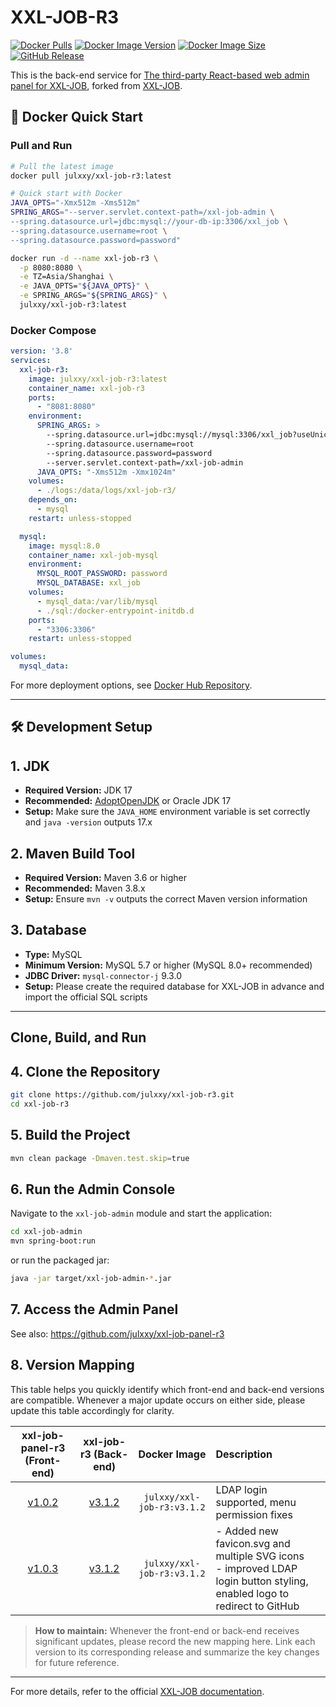 # XXL-JOB-R3

[![Docker Pulls](https://img.shields.io/docker/pulls/julxxy/xxl-job-r3?style=flat-square&logo=docker)](https://hub.docker.com/r/julxxy/xxl-job-r3)
[![Docker Image Version](https://img.shields.io/docker/v/julxxy/xxl-job-r3?style=flat-square&logo=docker&sort=semver)](https://hub.docker.com/r/julxxy/xxl-job-r3/tags)
[![Docker Image Size](https://img.shields.io/docker/image-size/julxxy/xxl-job-r3?style=flat-square&logo=docker)](https://hub.docker.com/r/julxxy/xxl-job-r3)
[![GitHub Release](https://img.shields.io/github/v/release/julxxy/xxl-job-r3?style=flat-square&logo=github)](https://github.com/julxxy/xxl-job-r3/releases)

This is the back-end service for [The third-party React-based web admin panel for XXL-JOB](https://github.com/julxxy/xxl-job-panel-r3), forked from [XXL-JOB](https://github.com/xuxueli/xxl-job).

## 🐳 Docker Quick Start

### Pull and Run

```bash
# Pull the latest image
docker pull julxxy/xxl-job-r3:latest

# Quick start with Docker
JAVA_OPTS="-Xmx512m -Xms512m"
SPRING_ARGS="--server.servlet.context-path=/xxl-job-admin \
--spring.datasource.url=jdbc:mysql://your-db-ip:3306/xxl_job \
--spring.datasource.username=root \
--spring.datasource.password=password"

docker run -d --name xxl-job-r3 \
  -p 8080:8080 \
  -e TZ=Asia/Shanghai \
  -e JAVA_OPTS="${JAVA_OPTS}" \
  -e SPRING_ARGS="${SPRING_ARGS}" \
  julxxy/xxl-job-r3:latest
```

### Docker Compose

```yaml
version: '3.8'
services:
  xxl-job-r3:
    image: julxxy/xxl-job-r3:latest
    container_name: xxl-job-r3
    ports:
      - "8081:8080"
    environment:
      SPRING_ARGS: >
        --spring.datasource.url=jdbc:mysql://mysql:3306/xxl_job?useUnicode=true&characterEncoding=UTF-8&autoReconnect=true&serverTimezone=Asia/Shanghai
        --spring.datasource.username=root
        --spring.datasource.password=password
        --server.servlet.context-path=/xxl-job-admin
      JAVA_OPTS: "-Xms512m -Xmx1024m"
    volumes:
      - ./logs:/data/logs/xxl-job-r3/
    depends_on:
      - mysql
    restart: unless-stopped

  mysql:
    image: mysql:8.0
    container_name: xxl-job-mysql
    environment:
      MYSQL_ROOT_PASSWORD: password
      MYSQL_DATABASE: xxl_job
    volumes:
      - mysql_data:/var/lib/mysql
      - ./sql:/docker-entrypoint-initdb.d
    ports:
      - "3306:3306"
    restart: unless-stopped

volumes:
  mysql_data:
```

For more deployment options, see [Docker Hub Repository](https://hub.docker.com/r/julxxy/xxl-job-r3).

---

## 🛠️ Development Setup

## 1. JDK

- **Required Version:** JDK 17
- **Recommended:** [AdoptOpenJDK](https://adoptium.net/) or Oracle JDK 17
- **Setup:** Make sure the `JAVA_HOME` environment variable is set correctly and `java -version` outputs 17.x

## 2. Maven Build Tool

- **Required Version:** Maven 3.6 or higher
- **Recommended:** Maven 3.8.x
- **Setup:** Ensure `mvn -v` outputs the correct Maven version information

## 3. Database

- **Type:** MySQL
- **Minimum Version:** MySQL 5.7 or higher (MySQL 8.0+ recommended)
- **JDBC Driver:** `mysql-connector-j` 9.3.0
- **Setup:** Please create the required database for XXL-JOB in advance and import the official SQL scripts

------

## Clone, Build, and Run

## 4. Clone the Repository

```bash
git clone https://github.com/julxxy/xxl-job-r3.git
cd xxl-job-r3
```

## 5. Build the Project

```bash
mvn clean package -Dmaven.test.skip=true
```

## 6. Run the Admin Console

Navigate to the `xxl-job-admin` module and start the application:

```bash
cd xxl-job-admin
mvn spring-boot:run
```

or run the packaged jar:

```bash
java -jar target/xxl-job-admin-*.jar
```

## 7. Access the Admin Panel

See also:
https://github.com/julxxy/xxl-job-panel-r3

## 8. Version Mapping

This table helps you quickly identify which front-end and back-end versions are compatible. Whenever a major update
occurs on either side, please update this table accordingly for clarity.

|                     **xxl-job-panel-r3** (Front-end)                     |                     **xxl-job-r3** (Back-end)                      |      **Docker Image**      | Description                                                                                                                 |
|:------------------------------------------------------------------------:|:------------------------------------------------------------------:|:--------------------------:|:----------------------------------------------------------------------------------------------------------------------------|
| [v1.0.2](https://github.com/julxxy/xxl-job-panel-r3/releases/tag/v1.0.2) | [v3.1.2](https://github.com/julxxy/xxl-job-r3/releases/tag/v3.1.2) | `julxxy/xxl-job-r3:v3.1.2` | LDAP login supported, menu permission fixes                                                                                 |
| [v1.0.3](https://github.com/julxxy/xxl-job-panel-r3/releases/tag/v1.0.3) | [v3.1.2](https://github.com/julxxy/xxl-job-r3/releases/tag/v3.1.2) | `julxxy/xxl-job-r3:v3.1.2` | - Added new favicon.svg and multiple SVG icons<br/>- improved LDAP login button styling, enabled logo to redirect to GitHub |

> **How to maintain:**
> Whenever the front-end or back-end receives significant updates, please record the new mapping here. Link each version
> to its corresponding release and summarize the key changes for future reference.

---

For more details, refer to the official [XXL-JOB documentation](https://github.com/xuxueli/xxl-job).
